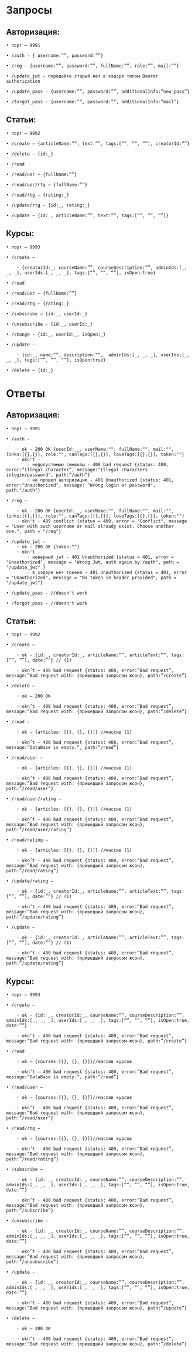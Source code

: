 
# Запросы


## Авторизация:

    • порт – 9991
    
    • /auth - { username:””, password:””}
    
    • /reg – {username:””, password:””, fullName:””, role:””, mail:””}
    
    • /update_jwt – передайте старый жвт в хэдэре типом Bearer authorization
    
    • /update_pass - {username:””, password:””, additionalInfo:”new pass”}
    
    • /forgot_pass - {username:””, password:””, additionalInfo:”mail”}
    

## Статьи:

    • порт – 9992
    
    • /create – {articleName:””, text:””, tags:[“”, “”, “”], creatorId:””}
    
    • /delete – {id:_}
    
    • /read
    
    • /read/usr – {fullName:””}
    
    • /read/usr/rtg – {fullName:””}
    
    • /read/rtg – {rating:_}
    
    • /update/rtg – {id:_, rating:_}
    
    • /update – {id:_, articleName:””, text:””, tags:[“”, “”, “”]}
    

## Курсы:

    • порт – 9993
    
    • /create – 
    
        ◦ {creatorId:_, courseName:””, courseDescription:””, adminIds:[_, _, _], userIds:[_, _, _], tags:[“”, “”, “”], isOpen:true} 
        
    • /read
    
    • /read/usr – {fullName:””}
    
    • /read/rtg – {rating:_}
    
    • /subscribe – {id:_, userId:_}
    
    • /unsubscribe - {id:_, userId:_}
    
    • /change - {id:_, userId:_, isOpen:_}
    
    • /update - 
    
        ◦ {id:_, name:””, description:””,  adminIds:[_, _, _], userIds:[_, _, _], tags:[“”, “”, “”], isOpen:true}
        
    • /delete – {id:_}
    

# Ответы


## Авторизация:

    • порт – 9991
    
    • /auth - 
        
        ◦ ok - 200 OK {userId:__, userName:"", fullName:"", mail:"", links:[{},{}], role:"", canTags:[{},{}], loveTags:[{},{}], token:""}
        ◦ okn't - 
            ◦ недопустимые символы - 400 bad request {status: 400, error:”Illegal character”, message:"Illegal characters inlogin/password", path:”/auth”}
            ◦ не прошел авторизацию - 401 Unauthorized {status: 401, error:"Unauthorized", message: "Wrong login or password", path:"/auth"}
    
    • /reg – 
        
        ◦ ok - 200 OK {userId:__, userName:"", fullName:"", mail:"", links:[{},{}], role:"", canTags:[{},{}], loveTags:[{},{}], token:""}
        ◦ okn't - 409 conflict {status = 409, error = "Conflict", message = "User with such username or mail already exist. Choose another one.", path = "/reg"}
    
    • /update_jwt – 
        ◦ ok - 200 OK {token:""}
        ◦ okn't - 
            ◦ неверный jwt - 401 Unauthorized {status = 401, error = "Unauthorized", message = "Wrong Jwt, auth again by /auth", path = "/update_jwt" }
            ◦ в хэдэре нет токена - 401 Unauthorized {status = 401, error = "Unauthorized", message = "No token in header provided", path = "/update_jwt"}
    
    • /update_pass - //doesn't work
    
    • /forgot_pass - //doesn't work
    

## Статьи:

    • порт – 9992
    
    • /create – 
    
        ◦ ok - {id:_, creatorId:_, articleName:””, articleText:””, tags:[“”, “”], date:””} // (1)
        
        ◦ okn’t – 400 bad request {status: 400, error:”Bad request”, message:”Bad request with: {пришедший запросом жсон}, path:”/create”}
        
    • /delete – 
    
        ◦ ok – 200 OK
        
        ◦ okn’t - 400 bad request {status: 400, error:”Bad request”, message:”Bad request with: {пришедший запросом жсон}, path:”/delete”}
        
    • /read - 
    
        ◦ ok – {articles: [{}, {}, {}]} //массив (1)
        
        ◦ okn’t – 400 bad request {status: 400, error:”Bad request”, message:”DataBase is empty.”, path:”/read”}
        
    • /read/user – 
    
        ◦ ok - {articles: [{}, {}, {}]} //массив (1)
        
        ◦ okn’t - 400 bad request {status: 400, error:”Bad request”, message:”Bad request with: {пришедший запросом жсон}, path:”/read/user”}
        
    • /read/user/rating – 
    
        ◦ ok - {articles: [{}, {}, {}]} //массив (1)
        
        ◦ okn’t - 400 bad request {status: 400, error:”Bad request”, message:”Bad request with: {пришедший запросом жсон}, path:”/read/user/rating”}
        
    • /read/rating – 
    
        ◦ ok - {articles: [{}, {}, {}]} //массив (1)
        
        ◦ okn’t - 400 bad request {status: 400, error:”Bad request”, message:”Bad request with: {пришедший запросом жсон}, path:”/read/rating”}
        
    • /update/rating – 
    
        ◦ ok - {id:_, creatorId:_, articleName:””, articleText:””, tags:[“”, “”], date:””} // (1)
        
        ◦ okn’t – 400 bad request {status: 400, error:”Bad request”, message:”Bad request with: {пришедший запросом жсон}, path:”/update/rating”}
        
    • /update – 
    
        ◦ ok - {id:_, creatorId:_, articleName:””, articleText:””, tags:[“”, “”], date:””} // (1)
        
        ◦ okn’t – 400 bad request {status: 400, error:”Bad request”, message:”Bad request with: {пришедший запросом жсон}, path:”/update/rating”}
        

## Курсы:

    • порт – 9993
    
    • /create – 
    
        ◦ ok - {id: _, creatorId:_, courseName:””, courseDescription:””, adminIds:[_, _, _], userIds:[_, _, _], tags:[“”, “”, “”], isOpen:true, date:””}
        
        ◦ okn’t - 400 bad request {status: 400, error:”Bad request”, message:”Bad request with: {пришедший запросом жсон}, path:”/create”}
        
    • /read
    
        ◦ ok – {courses:[{}, {}, {}]}//массив курсов
        
        ◦ okn’t – 400 bad request {status: 400, error:”Bad request”, message:”DataBase is empty.”, path:”/read”}
        
    • /read/user – 
    
        ◦ ok – {courses:[{}, {}, {}]}//массив курсов
        
        ◦ okn’t - 400 bad request {status: 400, error:”Bad request”, message:”Bad request with: {пришедший запросом жсон}, path:”/read/user”}
        
    • /read/rtg – 
    
        ◦ ok – {courses:[{}, {}, {}]}//массив курсов
        
        ◦ okn’t - 400 bad request {status: 400, error:”Bad request”, message:”Bad request with: {пришедший запросом жсон}, path:”/read/rating”}
        
    • /subscribe – 
    
        ◦ ok - {id: _, creatorId:_, courseName:””, courseDescription:””, adminIds:[_, _, _], userIds:[_, _, _], tags:[“”, “”, “”], isOpen:true, date:””}
        
        ◦ okn’t - 400 bad request {status: 400, error:”Bad request”, message:”Bad request with: {пришедший запросом жсон}, path:”/subscribe”}
        
    • /unsubscribe - 
    
        ◦ ok - {id: _, creatorId:_, courseName:””, courseDescription:””, adminIds:[_, _, _], userIds:[_, _, _], tags:[“”, “”, “”], isOpen:true, date:””}
        
        ◦ okn’t - 400 bad request {status: 400, error:”Bad request”, message:”Bad request with: {пришедший запросом жсон}, path:”/unsubscribe”}
        
    • /update - 
    
        ◦ ok - {id: _, creatorId:_, courseName:””, courseDescription:””, adminIds:[_, _, _], userIds:[_, _, _], tags:[“”, “”, “”], isOpen:true, date:””}
        
        ◦ okn’t - 400 bad request {status: 400, error:”Bad request”, message:”Bad request with: {пришедший запросом жсон}, path:”/update”}
        
    • /delete – 
    
        ◦ ok – 200 OK
        
        ◦ okn’t - 400 bad request {status: 400, error:”Bad request”, message:”Bad request with: {пришедший запросом жсон}, path:”/delete”}
        
